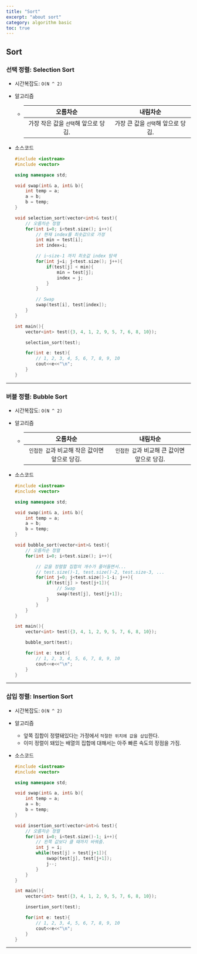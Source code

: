 ```yaml
---
title: "Sort"
excerpt: "about sort"
category: algorithm basic
toc: true
---
```


## Sort

### 선택 정렬: Selection Sort

- 시간복잡도: `O(N ^ 2)`

- 알고리즘

  - |               오름차순               |              내림차순              |
    | :----------------------------------: | :--------------------------------: |
    | 가장 작은 값을 `선택`해 앞으로 당김. | 가장 큰 값을 `선택`해 앞으로 당김. |
    >

- 소스코드

  ```cpp
  #include <iostream>
  #include <vector>

  using namespace std;

  void swap(int& a, int& b){
      int temp = a;
      a = b;
      b = temp;
  }

  void selection_sort(vector<int>& test){
      // 오름차순 정렬
      for(int i=0; i<test.size(); i++){
          // 현재 index를 최솟값으로 가정
          int min = test[i];
          int index=i;

          // i~size-1 까지 최솟값 index 탐색
          for(int j=i; j<test.size(); j++){
              if(test[j] < min){
                  min = test[j];
                  index = j;
              }
          }

          // Swap
          swap(test[i], test[index]);
      }
  }

  int main(){
      vector<int> test({3, 4, 1, 2, 9, 5, 7, 6, 8, 10});

      selection_sort(test);

      for(int e: test){
          // 1, 2, 3, 4, 5, 6, 7, 8, 9, 10
          cout<<e<<"\n";
      }
  }
  ```

---

### 버블 정렬: Bubble Sort

- 시간복잡도: `O(N ^ 2)`

- 알고리즘

  - |                   오름차순                    |                  내림차순                   |
    | :-------------------------------------------: | :-----------------------------------------: |
    | `인접한 값`과 비교해 작은 값이면 앞으로 당김. | `인접한 값`과 비교해 큰 값이면 앞으로 당김. |

- 소스코드

  ```cpp
  #include <iostream>
  #include <vector>

  using namespace std;

  void swap(int& a, int& b){
      int temp = a;
      a = b;
      b = temp;
  }

  void bubble_sort(vector<int>& test){
      // 오름차순 정렬
      for(int i=0; i<test.size(); i++){

          // 값을 정렬할 집합의 개수가 줄어들면서...
          // test.size()-1, test.size()-2, test.size-3, ...
          for(int j=0; j<test.size()-1-i; j++){
              if(test[j] > test[j+1]){
                  // Swap
                  swap(test[j], test[j+1]);
              }
          }
      }
  }

  int main(){
      vector<int> test({3, 4, 1, 2, 9, 5, 7, 6, 8, 10});

      bubble_sort(test);

      for(int e: test){
          // 1, 2, 3, 4, 5, 6, 7, 8, 9, 10
          cout<<e<<"\n";
      }
  }
  ```

---

### 삽입 정렬: Insertion Sort

- 시간복잡도: `O(N ^ 2)`

- 알고리즘

  - 앞쪽 집합이 정렬돼있다는 가정에서 `적절한 위치에 값을 삽입`한다.
  - 이미 정렬이 돼있는 배열의 집합에 대해서는 아주 빠른 속도의 장점을 가짐.

- 소스코드

  ```cpp
  #include <iostream>
  #include <vector>

  using namespace std;

  void swap(int& a, int& b){
      int temp = a;
      a = b;
      b = temp;
  }

  void insertion_sort(vector<int>& test){
      // 오름차순 정렬
      for(int i=0; i<test.size()-1; i++){
          // 왼쪽 값보다 클 때까지 바꿔줌.
          int j = i;
          while(test[j] > test[j+1]){
              swap(test[j], test[j+1]);
              j--;
          }
      }
  }

  int main(){
      vector<int> test({3, 4, 1, 2, 9, 5, 7, 6, 8, 10});

      insertion_sort(test);

      for(int e: test){
          // 1, 2, 3, 4, 5, 6, 7, 8, 9, 10
          cout<<e<<"\n";
      }
  }
  ```

---
